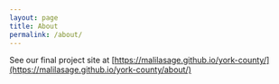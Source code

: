 ```yaml
---
layout: page
title: About
permalink: /about/
---
```


See our final project site at [https://malilasage.github.io/york-county/](https://malilasage.github.io/york-county/about/)
